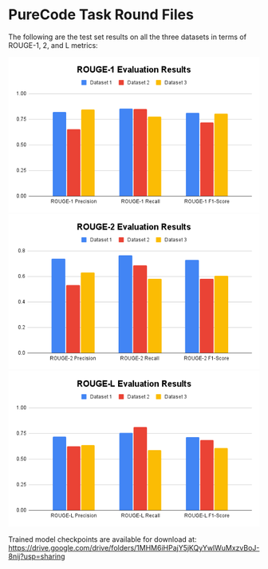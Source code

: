 # PureCode Task Round Files

The following are the test set results on all the three datasets in terms of ROUGE-1, 2, and L metrics:

![ROUGE-1 Results](./ROUGE-1%20Evaluation%20Results.png)
![Rouge-2 Results](./ROUGE-2%20Evaluation%20Results.png)
![ROUGE-L Results](./ROUGE-L%20Evaluation%20Results.png)

Trained model checkpoints are available for download at: https://drive.google.com/drive/folders/1MHM6iHPajY5jKQyYwlWuMxzvBoJ-8nij?usp=sharing
